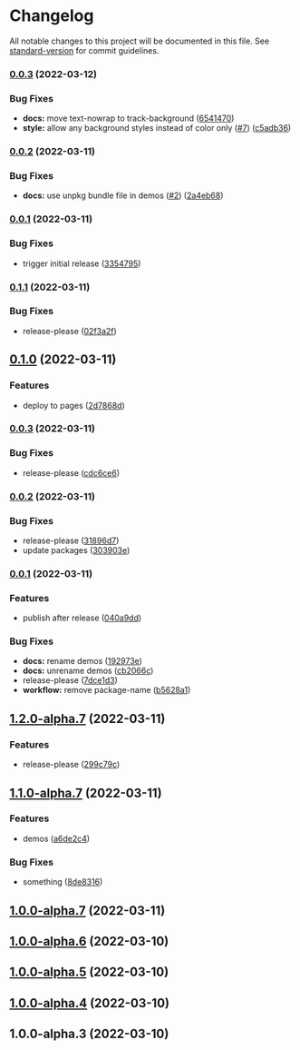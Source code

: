 # Changelog

All notable changes to this project will be documented in this file. See [standard-version](https://github.com/conventional-changelog/standard-version) for commit guidelines.

### [0.0.3](https://github.com/ulic75/flat-slider/compare/v0.0.2...v0.0.3) (2022-03-12)


### Bug Fixes

* **docs:** move text-nowrap to track-background ([6541470](https://github.com/ulic75/flat-slider/commit/654147042297915973931612945fa616382e4e4c))
* **style:** allow any background styles instead of color only ([#7](https://github.com/ulic75/flat-slider/issues/7)) ([c5adb36](https://github.com/ulic75/flat-slider/commit/c5adb3663bea4014daca60d07e5b7373cfc15931))

### [0.0.2](https://github.com/ulic75/flat-slider/compare/v0.0.1...v0.0.2) (2022-03-11)


### Bug Fixes

* **docs:** use unpkg bundle file in demos ([#2](https://github.com/ulic75/flat-slider/issues/2)) ([2a4eb68](https://github.com/ulic75/flat-slider/commit/2a4eb68c84e5d1f591d087476391ca9b44ba35f2))

### [0.0.1](https://github.com/ulic75/flat-slider/compare/v0.0.0...v0.0.1) (2022-03-11)


### Bug Fixes

* trigger initial release ([3354795](https://github.com/ulic75/flat-slider/commit/335479575fc5f350d0aa9df2955793da434dc0f1))

### [0.1.1](https://github.com/ulic75/flat-slider/compare/v0.1.0...v0.1.1) (2022-03-11)


### Bug Fixes

* release-please ([02f3a2f](https://github.com/ulic75/flat-slider/commit/02f3a2f83f9a247cae3684a46f14a20869300809))

## [0.1.0](https://github.com/ulic75/flat-slider/compare/v0.0.3...v0.1.0) (2022-03-11)


### Features

* deploy to pages ([2d7868d](https://github.com/ulic75/flat-slider/commit/2d7868dab6fddfe576be62649721b380f8b0456e))

### [0.0.3](https://github.com/ulic75/flat-slider/compare/v0.0.2...v0.0.3) (2022-03-11)


### Bug Fixes

* release-please ([cdc6ce6](https://github.com/ulic75/flat-slider/commit/cdc6ce63b37e872c08d685206f4b5261f4abf853))

### [0.0.2](https://github.com/ulic75/flat-slider/compare/v0.0.1...v0.0.2) (2022-03-11)


### Bug Fixes

* release-please ([31896d7](https://github.com/ulic75/flat-slider/commit/31896d7332fb392361e74ffe2f27ca9607e71094))
* update packages ([303903e](https://github.com/ulic75/flat-slider/commit/303903e7b1ab5215adf8743a31205cbea213e460))

### [0.0.1](https://github.com/ulic75/flat-slider/compare/v0.0.0...v0.0.1) (2022-03-11)


### Features

* publish after release ([040a9dd](https://github.com/ulic75/flat-slider/commit/040a9dd3e03fb384de37e257617e6d78dd25d4da))


### Bug Fixes

* **docs:** rename demos ([192973e](https://github.com/ulic75/flat-slider/commit/192973efe3d949aea7b9e076c66cc27e50473312))
* **docs:** unrename demos ([cb2066c](https://github.com/ulic75/flat-slider/commit/cb2066c75e5618e942e102fd9d09174784e2ae18))
* release-please ([7dce1d3](https://github.com/ulic75/flat-slider/commit/7dce1d3ddefdc934326fdae6c7a145db0e068b38))
* **workflow:** remove package-name ([b5628a1](https://github.com/ulic75/flat-slider/commit/b5628a165767ebc7307e6c4ce788e141e02812b0))

## [1.2.0-alpha.7](https://github.com/ulic75/flat-slider/compare/v1.1.0-alpha.7...v1.2.0-alpha.7) (2022-03-11)


### Features

* release-please ([299c79c](https://github.com/ulic75/flat-slider/commit/299c79c89ae86d0f0cf612aef8d6c19a2855208f))

## [1.1.0-alpha.7](https://github.com/ulic75/flat-slider/compare/v1.0.0-alpha.7...v1.1.0-alpha.7) (2022-03-11)


### Features

* demos ([a6de2c4](https://github.com/ulic75/flat-slider/commit/a6de2c4691840e94c3509a5fc8895538dcd99d00))


### Bug Fixes

* something ([8de8316](https://github.com/ulic75/flat-slider/commit/8de83161038f045871420fbfaa32bbd51bb3754a))

## [1.0.0-alpha.7](https://github.com/ulic75/flat-slider/compare/v1.0.0-alpha.6...v1.0.0-alpha.7) (2022-03-11)

## [1.0.0-alpha.6](https://github.com/ulic75/flat-slider/compare/v1.0.0-alpha.5...v1.0.0-alpha.6) (2022-03-10)

## [1.0.0-alpha.5](https://github.com/ulic75/flat-slider/compare/v1.0.0-alpha.4...v1.0.0-alpha.5) (2022-03-10)

## [1.0.0-alpha.4](https://github.com/ulic75/flat-slider/compare/v1.0.0-alpha.3...v1.0.0-alpha.4) (2022-03-10)

## 1.0.0-alpha.3 (2022-03-10)
